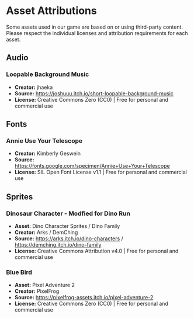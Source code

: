 # Asset Attributions

Some assets used in our game are based on or using third-party content. 
Please respect the individual licenses and attribution requirements for each asset.

## Audio

### Loopable Background Music
- **Creator:** jhaeka
- **Source:** https://joshuuu.itch.io/short-loopable-background-music
- **License:** Creative Commons Zero (CC0) | Free for personal and commercial use

## Fonts

### Annie Use Your Telescope
- **Creator:** Kimberly Geswein
- **Source:** https://fonts.google.com/specimen/Annie+Use+Your+Telescope
- **License:** SIL Open Font License v1.1 | Free for personal and commercial use

## Sprites

### Dinosaur Character - Modfied for Dino Run
- **Asset:** Dino Character Sprites / Dino Family
- **Creator:** Arks / DemChing
- **Source:** https://arks.itch.io/dino-characters / https://demching.itch.io/dino-family
- **License:** Creative Commons Attribution v4.0 | Free for personal and commercial use

### Blue Bird
- **Asset:** Pixel Adventure 2
- **Creator:** PixelFrog
- **Source:** https://pixelfrog-assets.itch.io/pixel-adventure-2
- **License:** Creative Commons Zero (CC0) | Free for personal and commercial use
